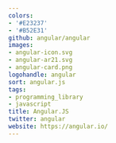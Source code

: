 ```yaml
---
colors:
- '#E23237'
- '#B52E31'
github: angular/angular
images:
- angular-icon.svg
- angular-ar21.svg
- angular-card.png
logohandle: angular
sort: angular.js
tags:
- programming_library
- javascript
title: Angular.JS
twitter: angular
website: https://angular.io/
---
```

